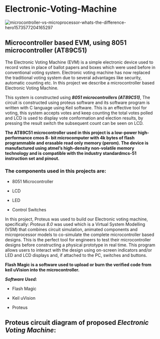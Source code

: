 # Electronic-Voting-Machine

![microcontroller-vs-microprocessor-whats-the-difference-hero1573577204165297](https://user-images.githubusercontent.com/105945382/211147594-e67a09b8-0088-4e1b-8e29-13dfdcf94337.jpg)

## Microcontroller based EVM, using 8051 microcontroller (AT89C51)

The Electronic Voting Machine (EVM) is a simple electronic device used to record votes in place of ballot papers and boxes which were used before in conventional voting system. 
Electronic voting machine has now replaced the traditional voting system due to several advantages like security, automatic counting etc.
In this project we describe a microcontroller based Electronic Voting Machine. 


This system is constructed using **_8051 microcontrollers (AT89C51)_**, The circuit is constructed using proteus software and its software program is written with C language using Keil software. 
This is an effective tool for voting, this system accepts votes and keep counting the total votes polled and LCD is used to display vote conformation and election results, by pressing the result switch the subsequent count can be seen on LCD.

**The AT89C51 microcontroller used in this project is a low-power high-performance cmos 8- bit microcomputer with 4k bytes of flash programmable and erasable read only memory (perom). The device is manufactured using atmel’s high-density non-volatile memory technology and is compatible with the industry standardmcs-51 instruction set and pinout.**

### The components used in this projects are:

- 8051 Microcontroller
* LCD
+ LED
- Control Switches

In this project, Proteus was used to build our Electronic voting machine, specifically: _Proteus 8.0_ was used which is a Virtual System Modelling (VSM) that combines circuit simulation, animated components and microprocessor models to co-simulate the complete microcontroller based designs. This is the perfect tool for engineers to test their microcontroller designs before constructing a physical prototype in real time. This program allows users to interact with the design using on-screen indicators and/or LED and LCD displays and, if attached to the PC, switches and buttons.

**Flash Magic is a software used to upload or burn the verified code from keil uVision into the microcontroller.**

***Software Used:***

- Flash Magic
* Keil uVision
+ Proteus

## Proteus circuit diagram of proposed _Electronic Voting Machine_:
